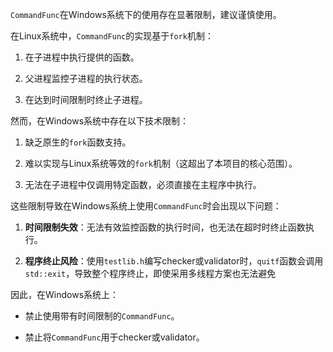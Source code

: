 `CommandFunc`在Windows系统下的使用存在显著限制，建议谨慎使用。

在Linux系统中，`CommandFunc`的实现基于`fork`机制：

1. 在子进程中执行提供的函数。

2. 父进程监控子进程的执行状态。

3. 在达到时间限制时终止子进程。

然而，在Windows系统中存在以下技术限制：

1. 缺乏原生的`fork`函数支持。

2. 难以实现与Linux系统等效的`fork`机制（这超出了本项目的核心范围）。

3. 无法在子进程中仅调用特定函数，必须直接在主程序中执行。

这些限制导致在Windows系统上使用`CommandFunc`时会出现以下问题：

1. **时间限制失效**：无法有效监控函数的执行时间，也无法在超时时终止函数执行。

2. **程序终止风险**：使用`testlib.h`编写checker或validator时，`quitf`函数会调用`std::exit`，导致整个程序终止，即使采用多线程方案也无法避免

因此，在Windows系统上：

- 禁止使用带有时间限制的`CommandFunc`。

- 禁止将`CommandFunc`用于checker或validator。
